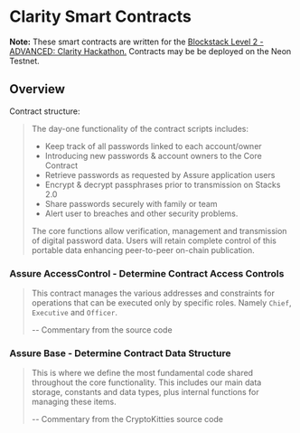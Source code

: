  
# Clarity Smart Contracts

<b>Note:</b> These smart contracts are written for the [Blockstack Level 2 - ADVANCED:  Clarity Hackathon.](https://gitcoin.co/issue/blockstack/hackathons/3/4356) Contracts may be be deployed on the Neon Testnet. 

## Overview

Contract structure:

> The day-one functionality of the contract scripts includes:
>
> - Keep track of all passwords linked to each account/owner
> - Introducing new passwords & account owners to the Core Contract
> - Retrieve passwords as requested by Assure application users
> - Encrypt & decrypt passphrases prior to transmission on Stacks 2.0
> - Share passwords securely with family or team
> - Alert user to breaches and other security problems.
> 
> The core functions allow verification, management and transmission of digital password data. Users will retain complete control of this portable data enhancing peer-to-peer on-chain publication. 

### Assure AccessControl - Determine Contract Access Controls

> This contract manages the various addresses and constraints for operations
> that can be executed only by specific roles. Namely `Chief`, `Executive` and `Officer`.
>
> -- Commentary from the source code 

### Assure Base -  Determine Contract Data Structure

> This is where we define the most fundamental code shared throughout the core
> functionality. This includes our main data storage, constants and data types, plus
> internal functions for managing these items.
>
> -- Commentary from the CryptoKitties source code
